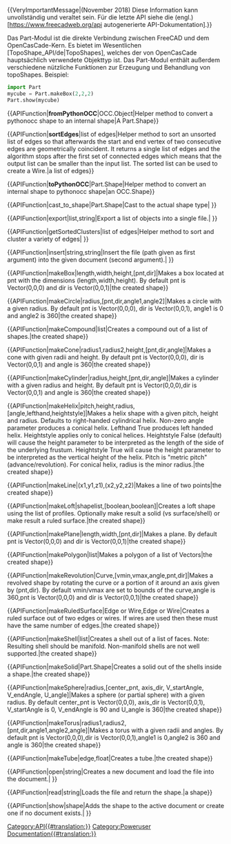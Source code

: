  {{VeryImportantMessage|(November 2018) Diese Information kann unvollständig und veraltet sein. Für die letzte API siehe die (engl.) [https://www.freecadweb.org/api autogenerierte API-Dokumentation].}}

Das Part-Modul ist die direkte Verbindung zwischen FreeCAD und dem OpenCasCade-Kern. Es bietet im Wesentlichen \[TopoShape\_API/de\|TopoShapes\], welches der von OpenCasCade hauptsächlich verwendete Objekttyp ist. Das Part-Modul enthält außerdem verschiedene nützliche Funktionen zur Erzeugung und Behandlung von topoShapes. Beispiel: 
```python
import Part
mycube = Part.makeBox(2,2,2)
Part.show(mycube)
```


{{APIFunction|__fromPythonOCC__|OCC.Object|Helper method to convert a pythonocc shape to an internal shape|A Part.Shape}}


{{APIFunction|__sortEdges__|list of edges|Helper method to sort an unsorted list of edges so that afterwards the start and end vertex of two consecutive edges are geometrically coincident. It returns a single list of edges and the algorithm stops after the first set of connected edges which means that the output list can be smaller than the input list. The sorted list can be used to create a Wire.|a list of edges}}


{{APIFunction|__toPythonOCC__|Part.Shape|Helper method to convert an internal shape to pythonocc shape|an OCC.Shape}}


{{APIFunction|cast_to_shape|Part.Shape|Cast to the actual shape type| }}


{{APIFunction|export|list,string|Export a list of objects into a single file.| }}


{{APIFunction|getSortedClusters|list of edges|Helper method to sort and cluster a variety of edges| }}


{{APIFunction|insert|string,string|Insert the file (path given as first argument) into the given document (second argument).| }}


{{APIFunction|makeBox|length,width,height,[pnt,dir]|Makes a box located at pnt with the dimensions (length,width,height). By default pnt is Vector(0,0,0) and dir is Vector(0,0,1)|the created shape}}


{{APIFunction|makeCircle|radius,[pnt,dir,angle1,angle2]|Makes a circle with a given radius. By default pnt is Vector(0,0,0), dir is Vector(0,0,1), angle1 is 0 and angle2 is 360|the created shape}}


{{APIFunction|makeCompound|list|Creates a compound out of a list of shapes.|the created shape}}


{{APIFunction|makeCone|radius1,radius2,height,[pnt,dir,angle]|Makes a cone with given radii and height. By default pnt is Vector(0,0,0), dir is Vector(0,0,1) and angle is 360|the created shape}}


{{APIFunction|makeCylinder|radius,height,[pnt,dir,angle]|Makes a cylinder with a given radius and height. By default pnt is Vector(0,0,0),dir is Vector(0,0,1) and angle is 360|the created shape}}


{{APIFunction|makeHelix|pitch,height,radius,[angle,lefthand,heightstyle]|Makes a helix shape with a given pitch, height and radius. Defaults to right-handed cylindrical helix. Non-zero angle parameter produces a conical helix.  Lefthand True produces left handed helix.  Heightstyle applies only to conical helices. Heightstyle False (default) will cause the height parameter to be interpreted as the length of the side of the underlying frustum.  Heightstyle True will cause the height parameter to be interpreted as the vertical height of the helix.  Pitch is "metric pitch" (advance/revolution). For conical helix, radius is the minor radius.|the created shape}}


{{APIFunction|makeLine|(x1,y1,z1),(x2,y2,z2)|Makes a line of two points|the created shape}}


{{APIFunction|makeLoft|shapelist<profiles>,[boolean<solid>,boolean<ruled>]|Creates a loft shape using the list of profiles. Optionally make result a solid (vs surface/shell) or make result a ruled surface.|the created shape}}


{{APIFunction|makePlane|length,width,[pnt,dir]|Makes a plane. By default pnt is Vector(0,0,0) and dir is Vector(0,0,1)|the created shape}}


{{APIFunction|makePolygon|list|Makes a polygon of a list of Vectors|the created shape}}


{{APIFunction|makeRevolution|Curve,[vmin,vmax,angle,pnt,dir]|Makes a revolved shape by rotating the curve or a portion of it around an axis given by (pnt,dir). By default vmin/vmax are set to bounds of the curve,angle is 360,pnt is Vector(0,0,0) and dir is Vector(0,0,1)|the created shape}}


{{APIFunction|makeRuledSurface|Edge or Wire,Edge or Wire|Creates a ruled surface out of two edges or wires. If wires are used then these must have the same number of edges.|the created shape}}


{{APIFunction|makeShell|list|Creates a shell out of a list of faces.    Note: Resulting shell should be manifold.   Non-manifold shells are not well supported.|the created shape}}


{{APIFunction|makeSolid|Part.Shape|Creates a solid out of the shells inside a shape.|the created shape}}


{{APIFunction|makeSphere|radius,[center_pnt, axis_dir, V_startAngle, V_endAngle, U_angle]|Makes a sphere (or partial sphere) with a given radius. By default center_pnt is Vector(0,0,0), axis_dir is Vector(0,0,1), V_startAngle is 0, V_endAngle is 90 and U_angle is 360|the created shape}}


{{APIFunction|makeTorus|radius1,radius2,[pnt,dir,angle1,angle2,angle]|Makes a torus with a given radii and angles. By default pnt is Vector(0,0,0),dir is Vector(0,0,1),angle1 is 0,angle2 is 360 and angle is 360|the created shape}}


{{APIFunction|makeTube|edge,float|Creates a tube.|the created shape}}


{{APIFunction|open|string|Creates a new document and load the file into the document.| }}


{{APIFunction|read|string|Loads the file and return the shape.|a shape}}


{{APIFunction|show|shape|Adds the shape to the active document or create one if no document exists.| }}


 

[Category:API{{\#translation:}}](Category:API.md) [Category:Poweruser Documentation{{\#translation:}}](Category:Poweruser_Documentation.md)
